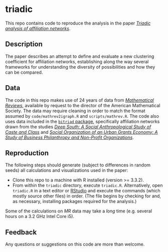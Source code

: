 # triadic

This repo contains code to reproduce the analysis in the paper [*Triadic analysis of affiliation networks*](http://journals.cambridge.org/action/displayAbstract?fromPage=online&aid=10081620&fileId=S2050124215000387).

## Description

The paper describes an attempt to define and evaluate a new clustering coefficient for affiliation networks, establishing along the way several frameworks for understanding the diversity of possibilities and how they can be compared.

## Data

The code in this repo makes use of 24 years of data from [*Mathematical Reviews*](http://www.ams.org/mr-database), available by request to the director of the American Mathematical Society. The data may require cleaning in order to match the format assumed by `code/mathrev2igraph.R` and `scripts/mathrev.R`. The code also uses data included in the [`bitriad` package](https://github.com/corybrunson/bitriad), specifically affiliation networks drawn from the studies [*Deep South: A Social Anthropological Study of Caste and Class*](http://books.google.com/books?id=Q3b9QTOgLFcC) and [*Social Organization of an Urban Grants Economy: A Study of Business Philanthropy and Non-Profit Organizations*](http://books.google.com/books?id=fR-LBQAAQBAJ).

## Reproduction

The following steps should generate (subject to differences in random seeds) all calculations and visualizations used in the paper:

* Clone this repo to a machine with R installed (version >= 3.3.2).
* From within the `triadic` directory, execute `triadic.R`. Alternatively, open `triadic.R` in a text editor or [RStudio](http://www.rstudio.com/) and execute the commands (which mostly source other files) in order. (The file begins by checking for and, as necessary, installing packages required for the analysis.)

Some of the calculations on *MR* data may take a *long* time (e.g. several hours on a 3.2 GHz Intel Core i5).

## Feedback

Any questions or suggestions on this code are more than welcome.
